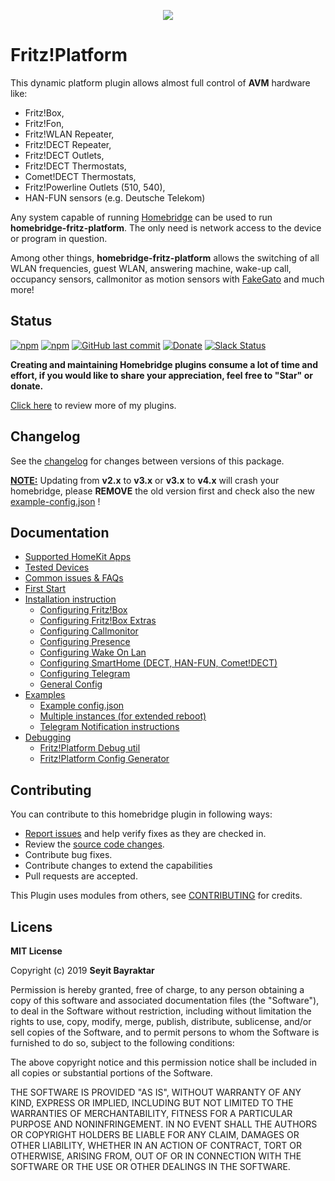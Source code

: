<p align="center">
    <img src="https://i.imgur.com/YAEtHb5.png">
</p>



# Fritz!Platform

This dynamic platform plugin allows almost full control of **AVM** hardware like:

- Fritz!Box, 
- Fritz!Fon,
- Fritz!WLAN Repeater,
- Fritz!DECT Repeater,
- Fritz!DECT Outlets,
- Fritz!DECT Thermostats,
- Comet!DECT Thermostats,
- Fritz!Powerline Outlets (510, 540),
- HAN-FUN sensors (e.g. Deutsche Telekom)

Any system capable of running [Homebridge](https://github.com/nfarina/homebridge/) can be used to run **homebridge-fritz-platform**. The only need is network access to the device or program in question.

Among other things, **homebridge-fritz-platform** allows the switching of all WLAN frequencies, guest WLAN, answering machine, wake-up call, occupancy sensors, callmonitor as motion sensors with [FakeGato](https://github.com/simont77/fakegato-history) and much more!



## Status

[![npm](https://img.shields.io/npm/v/homebridge-fritz-platform.svg?style=flat-square)](https://www.npmjs.com/package/homebridge-fritz-platform)
[![npm](https://img.shields.io/npm/dt/homebridge-fritz-platform.svg?style=flat-square)](https://www.npmjs.com/package/homebridge-fritz-platform)
[![GitHub last commit](https://img.shields.io/github/last-commit/SeydX/homebridge-fritz-platform.svg?style=flat-square)](https://github.com/SeydX/homebridge-fritz-platform)
[![Donate](https://img.shields.io/badge/Donate-PayPal-blue.svg?style=flat-square&maxAge=2592000)](https://www.paypal.com/cgi-bin/webscr?cmd=_s-xclick&hosted_button_id=NP4T3KASWQLD8)
[![Slack Status](https://img.shields.io/badge/Slack-Join-red.svg)](https://join.slack.com/t/hbfritzplatform/shared_invite/enQtNjM5OTYzNTMzNDI0LTJjOTRlZTM2ODAzYmJhYzI2MGUzYjIzOTc1ZGNhNzg3YzRiZWFmNTcyNDczM2QwNGViOWQwNGM1Y2NkZjllODE)


**Creating and maintaining Homebridge plugins consume a lot of time and effort, if you would like to share your appreciation, feel free to "Star" or donate.**

[Click here](https://github.com/SeydX) to review more of my plugins.



## Changelog

See the [changelog](https://github.com/SeydX/homebridge-fritz-platform/blob/master/CHANGELOG.md) for changes between versions of this package.

**<u>NOTE:</u>** Updating from **v2.x** to **v3.x** or **v3.x** to **v4.x** will crash your homebridge, please **REMOVE** the old version first and check also the new [example-config.json](https://github.com/SeydX/homebridge-fritz-platform/blob/master/example/example-config.json) !



## Documentation

- [Supported HomeKit Apps](https://github.com/SeydX/homebridge-fritz-platform/blob/master/docs/Apps.md)
- [Tested Devices](https://github.com/SeydX/homebridge-fritz-platform/blob/master/docs/Supported.md)
- [Common issues & FAQs](https://github.com/SeydX/homebridge-fritz-platform/blob/master/FAQ.md)
- [First Start](https://github.com/SeydX/homebridge-fritz-platform/blob/dev/docs/FirstStart.md)
- [Installation instruction](https://github.com/SeydX/homebridge-fritz-platform/blob/master/docs/Installation.md)
   * [Configuring Fritz!Box](https://github.com/SeydX/homebridge-fritz-platform/blob/master/docs/config/FritzBox.md)
   * [Configuring Fritz!Box Extras](https://github.com/SeydX/homebridge-fritz-platform/blob/master/docs/config/Extras.md)
   * [Configuring Callmonitor](https://github.com/SeydX/homebridge-fritz-platform/blob/master/docs/config/Callmonitor.md)
   * [Configuring Presence](https://github.com/SeydX/homebridge-fritz-platform/blob/master/docs/config/Presence.md)
   * [Configuring Wake On Lan](https://github.com/SeydX/homebridge-fritz-platform/blob/master/docs/config/WOL.md)
   * [Configuring SmartHome (DECT, HAN-FUN, Comet!DECT)](https://github.com/SeydX/homebridge-fritz-platform/blob/master/docs/config/Smarthome.md)
   * [Configuring Telegram](https://github.com/SeydX/homebridge-fritz-platform/blob/master/docs/config/Telegram.md)
   * [General Config](https://github.com/SeydX/homebridge-fritz-platform/blob/master/docs/config/General.md)
- <u>Examples</u>
   * [Example config.json](https://github.com/SeydX/homebridge-fritz-platform/blob/master/example/example-config.json)
   * [Multiple instances (for extended reboot)](https://github.com/SeydX/homebridge-fritz-platform/blob/master/example/MultipleInstances.md)
   * [Telegram Notification instructions](https://github.com/SeydX/homebridge-fritz-platform/blob/master/docs/Telegram.md)
- [Debugging](https://github.com/SeydX/homebridge-fritz-platform/blob/master/DEBUG.md)
   * [Fritz!Platform Debug util](https://github.com/SeydX/fritzplatform-util)
   * [Fritz!Platform Config Generator](https://github.com/SeydX/fritzplatform-config)



## Contributing

You can contribute to this homebridge plugin in following ways:

- [Report issues](https://github.com/SeydX/homebridge-fritz-platform/issues) and help verify fixes as they are checked in.
- Review the [source code changes](https://github.com/SeydX/homebridge-fritz-platform/pulls).
- Contribute bug fixes.
- Contribute changes to extend the capabilities
- Pull requests are accepted.

This Plugin uses modules from others, see [CONTRIBUTING](https://github.com/SeydX/homebridge-fritz-platform/blob/master/CONTRIBUTING.md) for credits.



## Licens

**MIT License**

Copyright (c) 2019 **Seyit Bayraktar**

Permission is hereby granted, free of charge, to any person obtaining a copy
of this software and associated documentation files (the "Software"), to deal
in the Software without restriction, including without limitation the rights
to use, copy, modify, merge, publish, distribute, sublicense, and/or sell
copies of the Software, and to permit persons to whom the Software is
furnished to do so, subject to the following conditions:

The above copyright notice and this permission notice shall be included in all
copies or substantial portions of the Software.

THE SOFTWARE IS PROVIDED "AS IS", WITHOUT WARRANTY OF ANY KIND, EXPRESS OR
IMPLIED, INCLUDING BUT NOT LIMITED TO THE WARRANTIES OF MERCHANTABILITY,
FITNESS FOR A PARTICULAR PURPOSE AND NONINFRINGEMENT. IN NO EVENT SHALL THE
AUTHORS OR COPYRIGHT HOLDERS BE LIABLE FOR ANY CLAIM, DAMAGES OR OTHER
LIABILITY, WHETHER IN AN ACTION OF CONTRACT, TORT OR OTHERWISE, ARISING FROM,
OUT OF OR IN CONNECTION WITH THE SOFTWARE OR THE USE OR OTHER DEALINGS IN THE
SOFTWARE.
